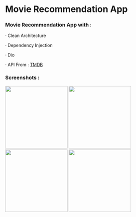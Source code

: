 # Movie Recommendation App

### Movie Recommendation App  with :  
 · Clean Architecture 
  
 · Dependency Injection  
  
 · Dio
  
 · API From : [TMDB](https://www.themoviedb.org)
  
 
### Screenshots :    
  
  <div>
  
   <img src= "https://user-images.githubusercontent.com/111295846/222051053-3eb7a925-c89e-499a-8326-fb26654aaa3f.png" width = "200" >
   
   <img src= "https://user-images.githubusercontent.com/111295846/222051226-c7e453cf-a4ad-4917-94b7-5c67df6fcb3b.png"  width = "200">
   
   <img src= "https://user-images.githubusercontent.com/111295846/222051389-26b2fa86-b7ac-4433-8785-7ba5ad19480e.png" width = "200" >
   
   <img src= "https://user-images.githubusercontent.com/111295846/222051515-f2922e98-74ed-41fc-a473-dc71cf736d11.png" width = "200" >
   
  </div>
 


